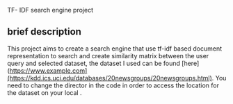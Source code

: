TF- IDF search engine project

## brief description
This project aims to create a search engine that use tf-idf based document representation to search and create similarity matrix between the user query and selected dataset, the dataset I used can be found [here](https://www.example.com](https://kdd.ics.uci.edu/databases/20newsgroups/20newsgroups.html). 
You need to change the director in the code in order to access the location for the dataset on your local .
